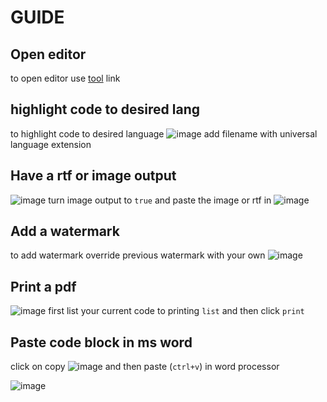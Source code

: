 # GUIDE
## Open editor
to open editor use [tool](https://sgi-capp-at2.github.io/code-highlight-n-print/tool/) link
## highlight code to desired lang
to highlight code to desired language ![image](https://user-images.githubusercontent.com/77089227/188265999-6e1021cd-5d6f-4353-9bf0-24a7e3b053a3.png)
add filename with universal language extension
## Have a rtf or image output
![image](https://user-images.githubusercontent.com/77089227/188266027-117de1bf-3f46-45df-95ce-9957b6390c5e.png)
turn image output to `true` and paste the image or rtf in ![image](https://user-images.githubusercontent.com/77089227/188266044-89e2e108-e656-40d3-9eb1-ddf2c4e0ee05.png)
## Add a watermark
to add watermark override previous watermark with your own ![image](https://user-images.githubusercontent.com/77089227/188266067-5da31d0c-19fa-49f1-9970-6dd8a4474666.png)
## Print a pdf 
![image](https://user-images.githubusercontent.com/77089227/188266091-bd60176e-fa49-498b-b7f4-356e437a10f7.png)
first list your current code to printing `list` and then click `print` 
## Paste code block in ms word
click on copy ![image](https://user-images.githubusercontent.com/77089227/188266163-d6063f02-dd89-47f9-881b-f8ca4a1aced8.png) and then paste (`ctrl+v`) in word processor

![image](https://user-images.githubusercontent.com/77089227/188266202-aa28c01a-0d88-46ec-ba5a-7719cdb9e15f.png)

